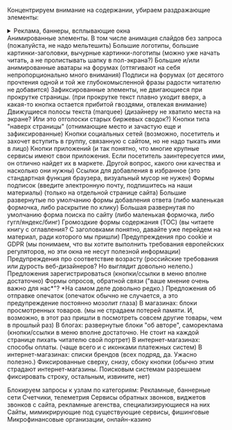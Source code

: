 Концентрируем внимание на содержании, убираем раздражающие элементы:

<!-- realization of spoilers in Markdown: 
https://stackoverflow.com/questions/32814161/how-to-make-spoiler-text-in-github-wiki-pages -->

<details>
    <summary>Реклама, баннеры, всплывающие окна</summary>
    Да, реклама - двигатель торговли, но зачастую очень уж она навязчивая
</details>
Анимированные элементы. В том числе анимация слайдов без запроса
    (пожалуйста, не надо мельтешить)
Большие логотипы, большие картинки-заголовки, вычурные картинки-логотипы
    (можно уже начать читать, а не пролистывать шапку в пол-экрана?)
Большие и/или анимированные аватары на форумах
    (оттягивают на себя непропорционально много внимания)
Подписи на форумах
    (от десятого прочтения одной и той же глубокомысленной фразы радости читателю не добавится)
Зафиксированные элементы, не двигающиеся при прокрутке страницы.
    (при прокрутке текст плавно уходит вверх, а какая-то кнопка остается прибитой гвоздями, отвлекая внимание)
Движущиеся полосы текста (marquee)
    (дизайнеру не хватило места на экране? Или это отголоски старых биржевых сводок?)
Кнопки типа "наверх страницы"
    (отнимающие место и зачастую еще и зафиксированные)
Кнопки социальных сетей
    (возможно, посетитель и захочет вступить в группу, связанную с сайтом, но не надо тыкать ими в лицо)
Кнопки приложений
    (и так понятно, что многие крупные сервисы имеют свои приложения. Если посетитель заинтересуется ими, он отлично найдет их в маркете. Другой вопрос, какого они качества и насколько они нужны)
Ссылки для добавления в избранное
    (это стандартная функция браузера, визуальный мусор не нужен)
Формы подписок (введите электронную почту, подпишитесь на наши материалы)
    (только на отдельной странице сайта)
Большие развернутые по умолчанию формы добавления ответа
    (либо маленькая формочка, либо раскрытие по клику)
Большая развернутая по умолчанию форма поиска по сайту
    (либо маленькая формочка, либо гугл/яндекс/бинг)
Громоздкие формы содержания (TOC)
    (вы читаете книгу с оглавления? С заголовками понятно, давайте уже перейдем на материал, ради которого мы пришли)
Предупреждения про cookie и GDPR
    (мы понимаем, что вы хотите выполнить требования европейских регуляторов, но эти окна не несут полезной информации)
Предупреждения про соответствие возрасту
    (российские требования или дурость веб-дизайнеров? Но выглядит довольно нелепо.)
Предложения зарегистрироваться
    (кнопки/ссылки в меню вполне достаточно)
Формы опросов, обратной связи
    ("ваше мнение очень важно для нас*"? *На самом деле довольно редко.)
Предложения об отправке опечаток
    (опечаток обычно не случается, а это предупреждение постоянно мозолит глаза)
В магазинах: блоки просмотренных товаров.
    (мы не страдаем потерей памяти. И, возможно, в этот раз пришли в посмотреть совсем другие товары, чем в прошлый раз)
В блогах: развернутые блоки "об авторе", самореклама
    (кнопки/ссылки в меню вполне достаточно. Не стоит на каждой странице пихать читателю свой портрет)
В интернет-магазинах: способы оплаты. 
    (чаще всего и с иконками платежных систем)
В интернет-магазинах: списки брендов
    (всех подряд, да. Ужасно полезно.)
Фиксированные сверху, снизу, сбоку кнопки
    (обычно этим страдают интернет-магазины. Поисковым системам разрешаем фиксировать строку, остальным, извините, нет)


Блокируем запросы к узлам по категориям:
Рекламные, баннерные сети
Счетчики, телеметрия
Сервисы обратных звонков, виджетов звонков с сайта, рекламные агенства, специализирующиеся на них
Сайты, мимикрирующие под существующие сервисы, фишинговые
Микрофинансовые организации, онлайн-казино

